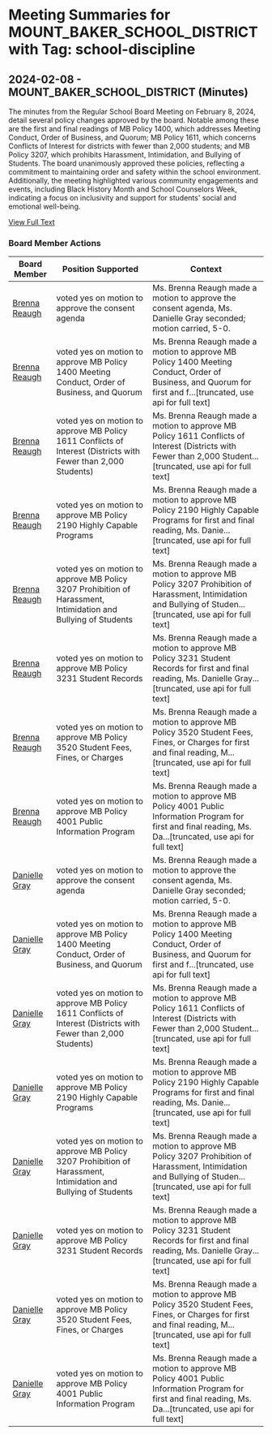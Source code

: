 # Meeting Summaries for MOUNT_BAKER_SCHOOL_DISTRICT with Tag: school-discipline

## 2024-02-08 - MOUNT_BAKER_SCHOOL_DISTRICT (Minutes)

The minutes from the Regular School Board Meeting on February 8, 2024, detail several policy changes approved by the board. Notable among these are the first and final readings of MB Policy 1400, which addresses Meeting Conduct, Order of Business, and Quorum; MB Policy 1611, which concerns Conflicts of Interest for districts with fewer than 2,000 students; and MB Policy 3207, which prohibits Harassment, Intimidation, and Bullying of Students. The board unanimously approved these policies, reflecting a commitment to maintaining order and safety within the school environment. Additionally, the meeting highlighted various community engagements and events, including Black History Month and School Counselors Week, indicating a focus on inclusivity and support for students' social and emotional well-being.

[View Full Text](https://raw.githubusercontent.com/VoronoiPerspectives/WashingtonStateSchoolBoardExplorer/refs/heads/main/data/countries/usa/states/wa/counties/whatcom/school_boards/mount_baker_school_district/2024/2024-02-08-minutes.txt)

### Board Member Actions

| Board Member | Position Supported | Context |
|--------------|--------------------|---------|
| [Brenna Reaugh](board_member_340.md) | voted yes on motion to approve the consent agenda | Ms. Brenna Reaugh made a motion to approve the consent agenda, Ms. Danielle Gray seconded; motion carried, 5-0. |
| [Brenna Reaugh](board_member_340.md) | voted yes on motion to approve MB Policy 1400 Meeting Conduct, Order of Business, and Quorum | Ms. Brenna Reaugh made a motion to approve MB Policy 1400 Meeting Conduct, Order of Business, and Quorum for first and f...[truncated, use api for full text] |
| [Brenna Reaugh](board_member_340.md) | voted yes on motion to approve MB Policy 1611 Conflicts of Interest (Districts with Fewer than 2,000 Students) | Ms. Brenna Reaugh made a motion to approve MB Policy 1611 Conflicts of Interest (Districts with Fewer than 2,000 Student...[truncated, use api for full text] |
| [Brenna Reaugh](board_member_340.md) | voted yes on motion to approve MB Policy 2190 Highly Capable Programs | Ms. Brenna Reaugh made a motion to approve MB Policy 2190 Highly Capable Programs for first and final reading, Ms. Danie...[truncated, use api for full text] |
| [Brenna Reaugh](board_member_340.md) | voted yes on motion to approve MB Policy 3207 Prohibition of Harassment, Intimidation and Bullying of Students | Ms. Brenna Reaugh made a motion to approve MB Policy 3207 Prohibition of Harassment, Intimidation and Bullying of Studen...[truncated, use api for full text] |
| [Brenna Reaugh](board_member_340.md) | voted yes on motion to approve MB Policy 3231 Student Records | Ms. Brenna Reaugh made a motion to approve MB Policy 3231 Student Records for first and final reading, Ms. Danielle Gray...[truncated, use api for full text] |
| [Brenna Reaugh](board_member_340.md) | voted yes on motion to approve MB Policy 3520 Student Fees, Fines, or Charges | Ms. Brenna Reaugh made a motion to approve MB Policy 3520 Student Fees, Fines, or Charges for first and final reading, M...[truncated, use api for full text] |
| [Brenna Reaugh](board_member_340.md) | voted yes on motion to approve MB Policy 4001 Public Information Program | Ms. Brenna Reaugh made a motion to approve MB Policy 4001 Public Information Program for first and final reading, Ms. Da...[truncated, use api for full text] |
| [Danielle Gray](board_member_337.md) | voted yes on motion to approve the consent agenda | Ms. Brenna Reaugh made a motion to approve the consent agenda, Ms. Danielle Gray seconded; motion carried, 5-0. |
| [Danielle Gray](board_member_337.md) | voted yes on motion to approve MB Policy 1400 Meeting Conduct, Order of Business, and Quorum | Ms. Brenna Reaugh made a motion to approve MB Policy 1400 Meeting Conduct, Order of Business, and Quorum for first and f...[truncated, use api for full text] |
| [Danielle Gray](board_member_337.md) | voted yes on motion to approve MB Policy 1611 Conflicts of Interest (Districts with Fewer than 2,000 Students) | Ms. Brenna Reaugh made a motion to approve MB Policy 1611 Conflicts of Interest (Districts with Fewer than 2,000 Student...[truncated, use api for full text] |
| [Danielle Gray](board_member_337.md) | voted yes on motion to approve MB Policy 2190 Highly Capable Programs | Ms. Brenna Reaugh made a motion to approve MB Policy 2190 Highly Capable Programs for first and final reading, Ms. Danie...[truncated, use api for full text] |
| [Danielle Gray](board_member_337.md) | voted yes on motion to approve MB Policy 3207 Prohibition of Harassment, Intimidation and Bullying of Students | Ms. Brenna Reaugh made a motion to approve MB Policy 3207 Prohibition of Harassment, Intimidation and Bullying of Studen...[truncated, use api for full text] |
| [Danielle Gray](board_member_337.md) | voted yes on motion to approve MB Policy 3231 Student Records | Ms. Brenna Reaugh made a motion to approve MB Policy 3231 Student Records for first and final reading, Ms. Danielle Gray...[truncated, use api for full text] |
| [Danielle Gray](board_member_337.md) | voted yes on motion to approve MB Policy 3520 Student Fees, Fines, or Charges | Ms. Brenna Reaugh made a motion to approve MB Policy 3520 Student Fees, Fines, or Charges for first and final reading, M...[truncated, use api for full text] |
| [Danielle Gray](board_member_337.md) | voted yes on motion to approve MB Policy 4001 Public Information Program | Ms. Brenna Reaugh made a motion to approve MB Policy 4001 Public Information Program for first and final reading, Ms. Da...[truncated, use api for full text] |

